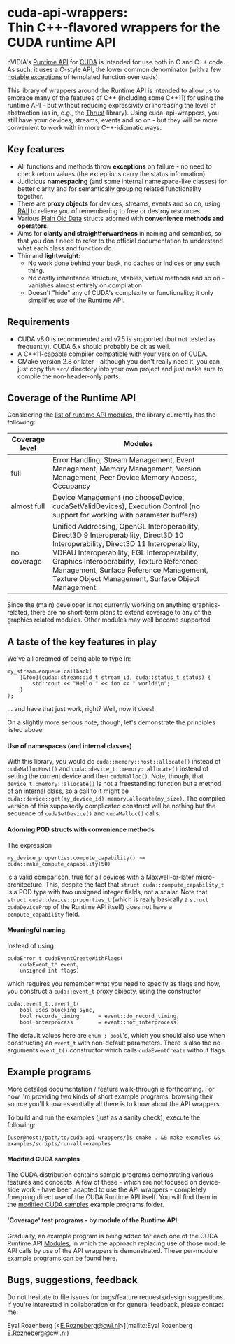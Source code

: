 # cuda-api-wrappers:<br> Thin C++-flavored wrappers for the CUDA runtime API

nVIDIA's [Runtime API](http://docs.nvidia.com/cuda/cuda-runtime-api/index.html) for [CUDA](http://www.nvidia.com/object/cuda_home_new.html) is intended for use both in C and C++ code. As such, it uses a C-style API, the lower common denominator (with a few [notable exceptions](docs.nvidia.com/cuda/cuda-runtime-api/group__CUDART__HIGHLEVEL.html) of templated function overloads).

This library of wrappers around the Runtime API is intended to allow us to embrace many of the features of C++ (including some C++11) for using the runtime API - but without reducing expressivity or increasing the level of abstraction (as in, e.g., the [Thrust](https://thrust.github.io/) library). Using cuda-api-wrappers, you still have your devices, streams, events and so on - but they will be more convenient to work with in more C++-idiomatic ways.

## Key features

- All functions and methods throw **exceptions** on failure - no need to check return values (the exceptions carry the status information).
- Judicious **namespacing** (and some internal namespace-like classes) for better clarity and for semantically grouping related functionality together.
- There are **proxy objects** for devices, streams, events and so on, using [RAII](http://en.cppreference.com/w/cpp/language/raii) to relieve you of remembering to free or destroy resources.
- Various [Plain Old Data](http://en.cppreference.com/w/cpp/concept/PODType) structs adorned with **convenience methods and operators**.
- Aims for **clarity and straightforwardness** in naming and semantics, so that you don't need to refer to the official documentation to understand what each class and function do.
- Thin and **lightweight**: 
    - No work done behind your back, no caches or indices or any such thing.
    - No costly inheritance structure, vtables, virtual methods and so on - vanishes almost entirely on compilation
    - Doesn't "hide" any of CUDA's complexity or functionality; it only simplifies _use_ of the Runtime API.

## Requirements

- CUDA v8.0 is recommended and v7.5 is supported (but not tested as frequently). CUDA 6.x should probably be ok as well.
- A C++11-capable compiler compatible with your version of CUDA.
- CMake version 2.8 or later - although you don't really need it, you can just copy the `src/` directory into your own project and just make sure to compile the non-header-only parts.

## Coverage of the Runtime API

Considering the [list of runtime API modules](http://docs.nvidia.com/cuda/cuda-runtime-api/modules.html#modules), the library currently has the following:

| Coverage level  | Modules                                                                 | 
|-----------------|-------------------------------------------------------------------------| 
| full            | Error Handling, Stream Management, Event Management, Memory Management, Version Management, Peer Device Memory Access, Occupancy |
| almost full     | Device Management (no chooseDevice, cudaSetValidDevices),  Execution Control (no support for working with parameter buffers) |
| no coverage     | Unified Addressing, OpenGL Interoperability, Direct3D 9 Interoperability, Direct3D 10 Interoperability, Direct3D 11 Interoperability, VDPAU Interoperability, EGL Interoperability, Graphics Interoperability, Texture Reference Management, Surface Reference Management, Texture Object Management, Surface Object Management   |

Since the (main) developer is not currently working on anything graphics-related, there are no short-term plans to extend coverage to any of the graphics related modules. Other modules may well become supported.

## A taste of the key features in play

We've all dreamed of being able to type in:

	my_stream.enqueue.callback(
		[&foo](cuda::stream::id_t stream_id, cuda::status_t status) {
			std::cout << "Hello " << foo << " world!\n";
		}
	);

... and have that just work, right? Well, now it does! 

On a slightly more serious note, though, let's demonstrate the principles listed above:

#### Use of namespaces (and internal classes)
With this library, you would do `cuda::memory::host::allocate()` instead of `cudaMallocHost()` and `cuda::device_t::memory::allocate()` instead of setting the current device and then `cudaMalloc()`. Note, though, that `device_t::memory::allocate()` is not a freestanding function but a method of an internal class, so a call to it might be `cuda::device::get(my_device_id).memory.allocate(my_size)`. The compiled version of this supposedly complicated construct will be nothing but the sequence of `cudaSetDevice()` and `cudaMalloc()` calls.

#### Adorning POD structs with convenience methods
The expression 
```
my_device_properties.compute_capability() >= cuda::make_compute_capability(50)
```
is a valid comparison, true for all devices with a Maxwell-or-later micro-architecture. This, despite the fact that `struct cuda::compute_capability_t` is a POD type with two unsigned integer fields, not a scalar. Note that `struct cuda::device::properties_t` (which is really basically a `struct cudaDeviceProp` of the Runtime API itself) does not have a `compute_capability` field.

#### Meaningful naming
Instead of using 
```
cudaError_t cudaEventCreateWithFlags(
    cudaEvent_t* event, 
    unsigned int flags) 
```
which requires you remember what you need to specify as flags and how, you construct a `cuda::event_t` proxy objecty, using the constructor 
```
cuda::event_t::event_t(
    bool uses_blocking_sync,
    bool records_timing      = event::do_record_timing,
    bool interprocess        = event::not_interprocess)
```
The default values here are `enum : bool`'s, which you should also use when constructing an `event_t` with non-default parameters. There is also the no-arguments `event_t()` constructor which calls `cudaEventCreate` without flags.

## Example programs

More detailed documentation / feature walk-through is forthcoming. For now I'm providing two kinds of short example programs; browsing their source you'll know essentially all there is to know about the API wrappers.

To build and run the examples (just as a sanity check), execute the following:

    [user@host:/path/to/cuda-api-wrappers/]$ cmake . && make examples && examples/scripts/run-all-examples

#### Modified CUDA samples

The CUDA distribution contains sample programs demostrating various features and concepts. A few of these - which are not focused on device-side work - have been adapted to use the API wrappers - completely foregoing direct use of the CUDA Runtime API itself. You will find them in the [modified CUDA samples](https://github.com/eyalroz/cuda-api-wrappers/tree/master/examples/modified_cuda_samples/) example programs folder.

#### 'Coverage' test programs - by module of the Runtime API

Gradually, an example program is being added for each one of the CUDA Runtime API [Modules](http://docs.nvidia.com/cuda/cuda-runtime-api/modules.html#modules), in which the approach replacing use of those module API calls by use of the API wrappers is demonstrated. These per-module example programs can be found [here](https://github.com/eyalroz/cuda-api-wrappers/tree/master/examples/by_runtime_api_module/).

## Bugs, suggestions, feedback

Do not hesitate to file issues for bugs/feature requests/design suggestions. If you're interested in collaboration or for general feedback, please contact me:

Eyal Rozenberg [\<E.Rozneberg@cwi.nl\>](mailto:Eyal Rozenberg <E.Rozneberg@cwi.nl>)
